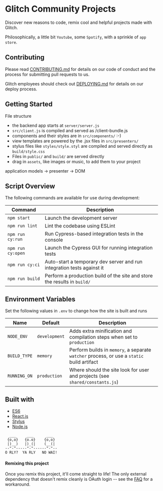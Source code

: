 # Glitch Community Projects

Discover new reasons to code, remix cool and helpful projects made with Glitch.

Philosophically, a little bit `Youtube`, some `Spotify`, with a sprinkle of `app store`.

## Contributing

Please read [CONTRIBUTING.md](https://glitch.com/edit/#!/community?path=CONTRIBUTING.md) for details on our code of conduct and the process for submitting pull requests to us.

Glitch employees should check out [DEPLOYING.md](https://glitch.com/edit/#!/community?path=DEPLOYING.md) for details on our deploy process.

## Getting Started

File structure

- the backend app starts at `server/server.js`
- `src/client.js` is compiled and served as /client-bundle.js
- components and their styles are in `src/components/` :-)
- view templates are powered by the .jsx files in `src/presenters/`
- stylus files like `styles/style.styl` are compiled and served directly as `build/style.css`
- Files in `public/` and `build/` are served directly
- drag in `assets`, like images or music, to add them to your project

application models -> presenter -> DOM

## Script Overview

The following commands are available for use during development:

| Command           | Description                                                              |
| ----------------- | ------------------------------------------------------------------------ |
| `npm start`       | Launch the development server                                            |
| `npm run lint`    | Lint the codebase using ESLint                                           |
| `npm run cy:run`  | Run Cypress-based integration tests in the console                       |
| `npm run cy:open` | Launch the Cypress GUI for running integration tests                     |
| `npm run cy:ci`   | Auto-start a temporary dev server and run integration tests against it   |
| `npm run build`   | Perform a production build of the site and store the results in `build/` |

## Environment Variables

Set the following values in `.env` to change how the site is built and runs

| Name         | Default       | Description                                                                                |
| ------------ | ------------- | ------------------------------------------------------------------------------------------ |
| `NODE_ENV`   | `development` | Adds extra minification and compilation steps when set to `production`                     |
| `BUILD_TYPE` | `memory`      | Perform builds in `memory`, a separate `watcher` process, or use a `static` build artifact |
| `RUNNING_ON` | `production`  | Where should the site look for user and projects (see `shared/constants.js`)               |

## Built with

- [ES6](http://es6-features.org/)
- [React.js](https://reactjs.org/)
- [Stylus](http://stylus-lang.com/)
- [Node.js](https://nodejs.org/dist/latest-v8.x/docs/api/)

```
  ___     ___      ___
 {o,o}   {o.o}    {o,o}
 |)__)   |)_(|    (__(|
--"-"-----"-"------"-"--
O RLY?  YA RLY   NO WAI!
```

#### Remixing this project

Once you remix this project, it'll come straight to life! The only external dependency that doesn't remix cleanly is OAuth login -- see the [FAQ](https://glitch.com/edit/#!/community?path=FAQ.md) for a workaround.
